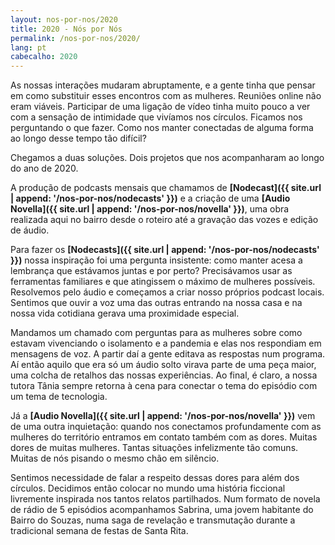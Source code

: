 ```yaml
---
layout: nos-por-nos/2020
title: 2020 - Nós por Nós
permalink: /nos-por-nos/2020/
lang: pt
cabecalho: 2020
---
```

As nossas interações mudaram abruptamente, e a gente tinha que pensar em como substituir esses encontros com as mulheres. Reuniões online não eram viáveis. Participar de uma ligação de vídeo tinha muito pouco a ver com a sensação de intimidade que vivíamos nos círculos. Ficamos nos perguntando o que fazer. Como nos manter conectadas de alguma forma ao longo desse tempo tão difícil?

Chegamos a duas soluções. Dois projetos que nos acompanharam ao longo do ano de 2020.

A produção de podcasts mensais que chamamos de **[Nodecast]({{ site.url | append: '/nos-por-nos/nodecasts' }})** e a criação de uma **[Audio Novella]({{ site.url | append: '/nos-por-nos/novella' }})**, uma obra realizada aqui no bairro desde o roteiro até a gravação das vozes e edição de áudio.

Para fazer os **[Nodecasts]({{ site.url | append: '/nos-por-nos/nodecasts' }})** nossa inspiração foi uma pergunta insistente: como manter acesa a lembrança que estávamos juntas e por perto? Precisávamos usar as ferramentas familiares e que atingissem o máximo de mulheres possíveis. Resolvemos pelo áudio e começamos a criar nosso próprios podcast locais. Sentimos que ouvir a voz uma das outras entrando na nossa casa e na nossa vida cotidiana gerava uma proximidade especial.

Mandamos um chamado com perguntas para as mulheres sobre como estavam vivenciando o isolamento e a pandemia e elas nos respondiam em mensagens de voz. A partir daí a gente editava as respostas num programa. Aí então aquilo que era só um áudio solto virava parte de uma peça maior, uma colcha de retalhos das nossas experiências. Ao final, é claro, a nossa tutora Tânia sempre retorna à cena para conectar o tema do episódio com um tema de tecnologia.

Já a **[Audio Novella]({{ site.url | append: '/nos-por-nos/novella' }})** vem de uma outra inquietação: quando nos conectamos profundamente com as mulheres do território entramos em contato também com as dores. Muitas dores de muitas mulheres. Tantas situações infelizmente tão comuns. Muitas de nós pisando o mesmo chão em silêncio.

Sentimos necessidade de falar a respeito dessas dores para além dos círculos. Decidimos então colocar no mundo uma história ficcional livremente inspirada nos tantos relatos partilhados. Num formato de novela de rádio de 5 episódios acompanhamos Sabrina, uma jovem habitante do Bairro do Souzas, numa saga de revelação e transmutação durante a tradicional semana de festas de Santa Rita.
